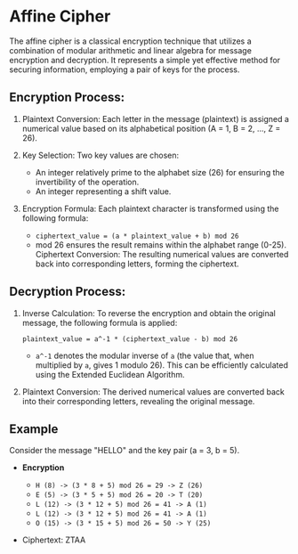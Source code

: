 # Affine Cipher

The affine cipher is a classical encryption technique that utilizes a combination of modular arithmetic and linear algebra for message encryption and decryption. It represents a simple yet effective method for securing information, employing a pair of keys for the process.

## Encryption Process:

1. Plaintext Conversion: Each letter in the message (plaintext) is assigned a numerical value based on its alphabetical position (A = 1, B = 2, ..., Z = 26).

2. Key Selection: Two key values are chosen:
    - An integer relatively prime to the alphabet size (26) for ensuring the invertibility of the operation.
    - An integer representing a shift value.
3. Encryption Formula: Each plaintext character is transformed using the following formula:
    - `ciphertext_value = (a * plaintext_value + b) mod 26`
    - mod 26 ensures the result remains within the alphabet range (0-25).
Ciphertext Conversion: The resulting numerical values are converted back into corresponding letters, forming the ciphertext.

## Decryption Process:

1. Inverse Calculation: To reverse the encryption and obtain the original message, the following formula is applied:

    `plaintext_value = a^-1 * (ciphertext_value - b) mod 26`
    - `a^-1` denotes the modular inverse of `a` (the value that, when multiplied by `a`, gives 1 modulo 26). This can be efficiently calculated using the Extended Euclidean Algorithm.
2. Plaintext Conversion: The derived numerical values are converted back into their corresponding letters, revealing the original message.

## Example

Consider the message "HELLO" and the key pair (a = 3, b = 5).

- **Encryption**
    - `H (8) -> (3 * 8 + 5) mod 26 = 29 -> Z (26)`
    - `E (5) -> (3 * 5 + 5) mod 26 = 20 -> T (20)`
    - `L (12) -> (3 * 12 + 5) mod 26 = 41 -> A (1)`
    - `L (12) -> (3 * 12 + 5) mod 26 = 41 -> A (1)`
    - `O (15) -> (3 * 15 + 5) mod 26 = 50 -> Y (25)`

- Ciphertext: ZTAA